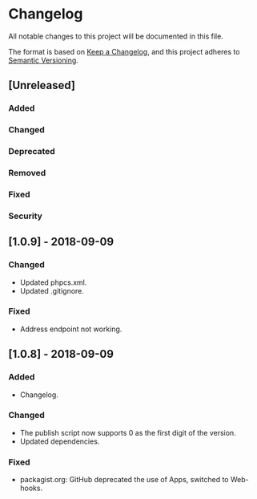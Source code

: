 # Changelog

All notable changes to this project will be documented in this file.

The format is based on [Keep a Changelog](https://keepachangelog.com/en/1.0.0/),
and this project adheres to [Semantic Versioning](https://semver.org/spec/v2.0.0.html).

## [Unreleased]
### Added
### Changed
### Deprecated
### Removed
### Fixed
### Security

## [1.0.9] - 2018-09-09
### Changed
- Updated phpcs.xml.
- Updated .gitignore.

### Fixed
- Address endpoint not working.

## [1.0.8] - 2018-09-09
### Added
- Changelog.

### Changed
- The publish script now supports 0 as the first digit of the version.
- Updated dependencies.

### Fixed
- packagist.org: GitHub deprecated the use of Apps, switched to Web-hooks.
